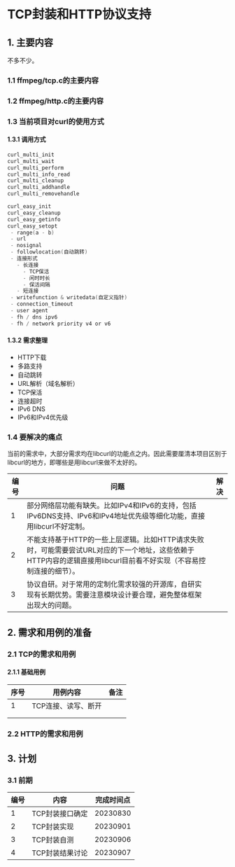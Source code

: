 # TCP封装和HTTP协议支持

## 1. 主要内容

不多不少。

### 1.1 ffmpeg/tcp.c的主要内容



### 1.2 ffmpeg/http.c的主要内容



### 1.3 当前项目对curl的使用方式

#### 1.3.1 调用方式

```C
curl_multi_init
curl_multi_wait
curl_multi_perform
curl_multi_info_read
curl_multi_cleanup
curl_multi_addhandle
curl_multi_removehandle

curl_easy_init
curl_easy_cleanup
curl_easy_getinfo
curl_easy_setopt
 - range(a - b)
 - url
 - nosignal
 - followlocation(自动跳转)
 - 连接形式
   - 长连接
     - TCP保活
     - 闲时时长
     - 保活间隔
   - 短连接
 - writefunction & writedata(自定义指针)
 - connection_timeout
 - user agent
 - fh / dns ipv6
 - fh / network priority v4 or v6
```

#### 1.3.2 需求整理

- HTTP下载
- 多路支持
- 自动跳转
- URL解析（域名解析）
- TCP保活
- 连接超时
- IPv6 DNS
- IPv6和IPv4优先级

### 1.4 要解决的痛点

当前的需求中，大部分需求均在libcurl的功能点之内。因此需要厘清本项目区别于libcurl的地方，即哪些是用libcurl来做不太好的。

| 编号 | 问题                                                         | 解决 |
| ---- | ------------------------------------------------------------ | ---- |
| 1    | 部分网络层功能有缺失。比如IPv4和IPv6的支持，包括IPv6DNS支持、IPv6和IPv4地址优先级等细化功能，直接用libcurl不好定制。 |      |
| 2    | 不能支持基于HTTP的一些上层逻辑。比如HTTP请求失败时，可能需要尝试URL对应的下一个地址，这些依赖于HTTP内容的逻辑直接用libcurl目前看不好实现（不容易控制连接的细节）。 |      |
| 3    | 协议自研。对于常用的定制化需求较强的开源库，自研实现有长期优势。需要注意模块设计要合理，避免整体框架出现大的问题。 |      |

## 2. 需求和用例的准备

### 2.1 TCP的需求和用例

#### 2.1.1 基础用例

| 序号 | 用例内容            | 备注 |
| ---- | ------------------- | ---- |
| 1    | TCP连接、读写、断开 |      |
|      |                     |      |
|      |                     |      |

### 2.2 HTTP的需求和用例

## 3. 计划

### 3.1 前期

| 编号 | 内容            | 完成时间点 |
| ---- | --------------- | ---------- |
| 1    | TCP封装接口确定 | 20230830   |
| 2    | TCP封装实现     | 20230901   |
| 3    | TCP封装自测     | 20230906   |
| 4    | TCP封装结果讨论 | 20230907   |

